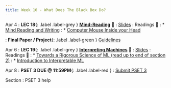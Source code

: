 ```yaml
---
title: Week 10 - What Does The Black Box Do?
---
```


Apr 4
: **LEC 18**{: .label .label-grey } **[Mind-Reading](https://harvard.hosted.panopto.com/Panopto/Pages/Viewer.aspx?id=09dc93be-dab7-40ec-9785-ae2b01612538)** 🎥 
  : [Slides](https://canvas.harvard.edu/files/14678743/download?download_frd=1)
: Readings 📖
: * [Mind Reading and Writing](https://canvas.harvard.edu/files/14672393/download?download_frd=1)
: * [Computer Mouse Inside your Head](https://canvas.harvard.edu/files/14672423/download?download_frd=1)

: **Final Paper / Project**{: .label .label-green } [Guidelines](https://canvas.harvard.edu/files/14669161/download?download_frd=1)

Apr 6
: **LEC 19**{: .label .label-grey } **[Interpreting Machines](https://harvard.hosted.panopto.com/Panopto/Pages/Viewer.aspx?id=5842aada-2d5f-4d0d-a25d-ae2b01612550)** 🎥 
  : [Slides](https://canvas.harvard.edu/files/14701899/download?download_frd=1)
: Readings 📖
: * [Towards a Rigorous Science of ML (read up to end of section 2)](https://canvas.harvard.edu/files/14672412/download?download_frd=1)
: * [Introduction to Interpretable ML](https://petuum.medium.com/introduction-to-interpretable-machine-learning-3a62870f2f37)

Apr 8
: **PSET 3 DUE @ 11:59PM**{: .label .label-red } 
    : [Submit PSET 3](https://canvas.harvard.edu/courses/97916/assignments/532856)

Section
: PSET 3 help
